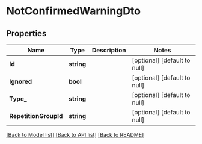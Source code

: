 # NotConfirmedWarningDto

## Properties
Name | Type | Description | Notes
------------ | ------------- | ------------- | -------------
**Id** | **string** |  | [optional] [default to null]
**Ignored** | **bool** |  | [optional] [default to null]
**Type_** | **string** |  | [optional] [default to null]
**RepetitionGroupId** | **string** |  | [optional] [default to null]

[[Back to Model list]](../README.md#documentation-for-models) [[Back to API list]](../README.md#documentation-for-api-endpoints) [[Back to README]](../README.md)


